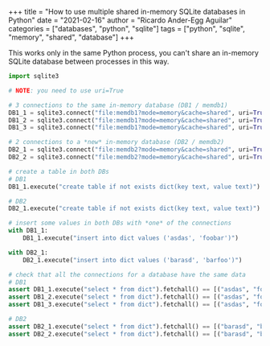 +++
title = "How to use multiple shared in-memory SQLite databases in Python"
date = "2021-02-16"
author = "Ricardo Ander-Egg Aguilar"
categories = ["databases", "python", "sqlite"]
tags = ["python", "sqlite", "memory", "shared", "database"]
+++

This works only in the same Python process, you can't share an in-memory SQLite database between processes in this way.

```python
import sqlite3

# NOTE: you need to use uri=True

# 3 connections to the same in-memory database (DB1 / memdb1)
DB1_1 = sqlite3.connect("file:memdb1?mode=memory&cache=shared", uri=True)
DB1_2 = sqlite3.connect("file:memdb1?mode=memory&cache=shared", uri=True)
DB1_3 = sqlite3.connect("file:memdb1?mode=memory&cache=shared", uri=True)

# 2 connections to a *new* in-memory database (DB2 / memdb2)
DB2_1 = sqlite3.connect("file:memdb2?mode=memory&cache=shared", uri=True)
DB2_2 = sqlite3.connect("file:memdb2?mode=memory&cache=shared", uri=True)

# create a table in both DBs
# DB1
DB1_1.execute("create table if not exists dict(key text, value text)")

# DB2
DB2_1.execute("create table if not exists dict(key text, value text)")

# insert some values in both DBs with *one* of the connections
with DB1_1:
    DB1_1.execute("insert into dict values ('asdas', 'foobar')")

with DB2_1:
    DB2_1.execute("insert into dict values ('barasd', 'barfoo')")

# check that all the connections for a database have the same data
# DB1
assert DB1_1.execute("select * from dict").fetchall() == [("asdas", "foobar")]
assert DB1_2.execute("select * from dict").fetchall() == [("asdas", "foobar")]
assert DB1_3.execute("select * from dict").fetchall() == [("asdas", "foobar")]

# DB2
assert DB2_1.execute("select * from dict").fetchall() == [("barasd", "barfoo")]
assert DB2_2.execute("select * from dict").fetchall() == [("barasd", "barfoo")]
```


